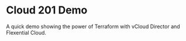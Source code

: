# Cloud 201 Demo 
A quick demo showing the power of Terraform with vCloud Director and Flexential Cloud. 
